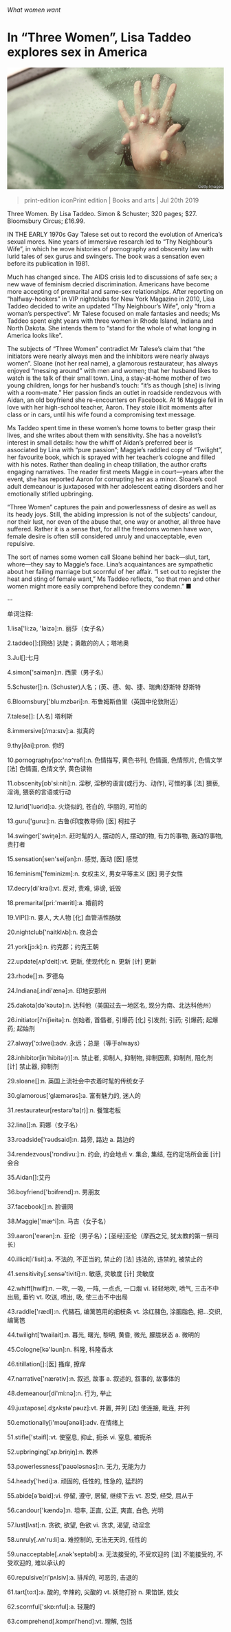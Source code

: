 ###### What women want

# In “Three Women”, Lisa Taddeo explores sex in America 

![image](images/20190720_BKP507.jpg) 

> print-edition iconPrint edition | Books and arts | Jul 20th 2019 

Three Women. By Lisa Taddeo. Simon & Schuster; 320 pages; $27. Bloomsbury Circus; £16.99. 

IN THE EARLY 1970s Gay Talese set out to record the evolution of America’s sexual mores. Nine years of immersive research led to “Thy Neighbour’s Wife”, in which he wove histories of pornography and obscenity law with lurid tales of sex gurus and swingers. The book was a sensation even before its publication in 1981. 

Much has changed since. The AIDS crisis led to discussions of safe sex; a new wave of feminism decried discrimination. Americans have become more accepting of premarital and same-sex relationships. After reporting on “halfway-hookers” in VIP nightclubs for New York Magazine in 2010, Lisa Taddeo decided to write an updated “Thy Neighbour’s Wife”, only “from a woman’s perspective”. Mr Talese focused on male fantasies and needs; Ms Taddeo spent eight years with three women in Rhode Island, Indiana and North Dakota. She intends them to “stand for the whole of what longing in America looks like”. 

The subjects of “Three Women” contradict Mr Talese’s claim that “the initiators were nearly always men and the inhibitors were nearly always women”. Sloane (not her real name), a glamorous restaurateur, has always enjoyed “messing around” with men and women; that her husband likes to watch is the talk of their small town. Lina, a stay-at-home mother of two young children, longs for her husband’s touch: “it’s as though [she] is living with a room-mate.” Her passion finds an outlet in roadside rendezvous with Aidan, an old boyfriend she re-encounters on Facebook. At 16 Maggie fell in love with her high-school teacher, Aaron. They stole illicit moments after class or in cars, until his wife found a compromising text message. 

Ms Taddeo spent time in these women’s home towns to better grasp their lives, and she writes about them with sensitivity. She has a novelist’s interest in small details: how the whiff of Aidan’s preferred beer is associated by Lina with “pure passion”; Maggie’s raddled copy of “Twilight”, her favourite book, which is sprayed with her teacher’s cologne and filled with his notes. Rather than dealing in cheap titillation, the author crafts engaging narratives. The reader first meets Maggie in court—years after the event, she has reported Aaron for corrupting her as a minor. Sloane’s cool adult demeanour is juxtaposed with her adolescent eating disorders and her emotionally stifled upbringing. 

“Three Women” captures the pain and powerlessness of desire as well as its heady joys. Still, the abiding impression is not of the subjects’ candour, nor their lust, nor even of the abuse that, one way or another, all three have suffered. Rather it is a sense that, for all the freedoms women have won, female desire is often still considered unruly and unacceptable, even repulsive. 

The sort of names some women call Sloane behind her back—slut, tart, whore—they say to Maggie’s face. Lina’s acquaintances are sympathetic about her failing marriage but scornful of her affair. “I set out to register the heat and sting of female want,” Ms Taddeo reflects, “so that men and other women might more easily comprehend before they condemn.” ■ 

-- 

 单词注释:

1.lisa['li:zә, 'laizә]:n. 丽莎（女子名） 

2.taddeo[]:[网络] 达陡；勇敢的的人；塔地奥 

3.Jul[]:七月 

4.simon['saimәn]:n. 西蒙（男子名） 

5.Schuster[]:n. (Schuster)人名；(英、德、匈、捷、瑞典)舒斯特 舒斯特 

6.Bloomsbury['blu:mzbəri]:n. 布鲁姆斯伯里（英国中伦敦附近） 

7.talese[]: [人名] 塔利斯 

8.immersive[ɪˈmɜ:sɪv]:a. 拟真的 

9.thy[ðai]:pron. 你的 

10.pornography[pɔ:'nɔ^rәfi]:n. 色情描写, 黄色书刊, 色情画, 色情照片, 色情文学 [法] 色情画, 色情文学, 黄色读物 

11.obscenity[ɒb'si:niti]:n. 淫秽, 淫秽的语言(或行为、动作), 可憎的事 [法] 猥亵, 淫诲, 猥亵的言语或行动 

12.lurid['luәrid]:a. 火烧似的, 苍白的, 华丽的, 可怕的 

13.guru['guru:]:n. 古鲁(印度教导师) [医] 柯拉子 

14.swinger['swiŋә]:n. 赶时髦的人, 摆动的人, 摆动的物, 有力的事物, 轰动的事物, 责打者 

15.sensation[sen'seiʃәn]:n. 感觉, 轰动 [医] 感觉 

16.feminism['feminizm]:n. 女权主义, 男女平等主义 [医] 男子女性 

17.decry[di'krai]:vt. 反对, 责难, 诽谤, 诋毁 

18.premarital[pri:'mæritl]:a. 婚前的 

19.VIP[]:n. 要人, 大人物 [化] 血管活性肠肽 

20.nightclub['naitklʌb]:n. 夜总会 

21.york[jɔ:k]:n. 约克郡；约克王朝 

22.update[ʌp'deit]:vt. 更新, 使现代化 n. 更新 [计] 更新 

23.rhode[]:n. 罗德岛 

24.Indiana[.indi'ænә]:n. 印地安那州 

25.dakota[dә'kәutә]:n. 达科他（美国过去一地区名, 现分为南、北达科他州） 

26.initiator[i'niʃieitә]:n. 创始者, 首倡者, 引爆药 [化] 引发剂; 引药; 引爆药; 起爆药; 起始剂 

27.alway['ɔ:lwei]:adv. 永远；总是（等于always） 

28.inhibitor[in'hibitә(r)]:n. 禁止者, 抑制人, 抑制物, 抑制因素, 抑制剂, 阻化剂 [计] 禁止器, 抑制剂 

29.sloane[]:n. 英国上流社会中衣着时髦的传统女子 

30.glamorous['glæmәrәs]:a. 富有魅力的, 迷人的 

31.restaurateur[restәrә'tә(r)]:n. 餐馆老板 

32.lina[]:n. 莉娜（女子名） 

33.roadside['rәudsaid]:n. 路旁, 路边 a. 路边的 

34.rendezvous['rɒndivu:]:n. 约会, 约会地点 v. 集合, 集结, 在约定场所会面 [计] 会合 

35.Aidan[]:艾丹 

36.boyfriend['bɔifrend]:n. 男朋友 

37.facebook[]:n. 脸谱网 

38.Maggie['mæ^i]:n. 马吉（女子名） 

39.aaron['eәrәn]:n. 亚伦（男子名）；[圣经]亚伦（摩西之兄, 犹太教的第一祭司长） 

40.illicit[i'lisit]:a. 不法的, 不正当的, 禁止的 [法] 违法的, 违禁的, 被禁止的 

41.sensitivity[.sensә'tiviti]:n. 敏感, 灵敏度 [计] 灵敏度 

42.whiff[hwif]:n. 一吹, 一吸, 一阵, 一点点, 一口烟 vi. 轻轻地吹, 喷气, 三击不中出局, 垂钓 vt. 吹送, 喷出, 吸, 使三击不中出局 

43.raddle['rædl]:n. 代赭石, 编篱笆用的细枝条 vt. 涂红赭色, 涂胭脂色, 把...交织, 编篱笆 

44.twilight['twailait]:n. 暮光, 曙光, 黎明, 黄昏, 微光, 朦胧状态 a. 微明的 

45.Cologne[kә'lәun]:n. 科隆, 科隆香水 

46.titillation[]:[医] 搔痒, 撩痒 

47.narrative['nærәtiv]:n. 叙述, 故事 a. 叙述的, 叙事的, 故事体的 

48.demeanour[di'mi:nә]:n. 行为, 举止 

49.juxtapose[.dʒʌkstә'pәuz]:vt. 并置, 并列 [法] 使连接, 毗连, 并列 

50.emotionally[i'mәuʃәnәli]:adv. 在情绪上 

51.stifle['staifl]:vt. 使窒息, 抑止, 扼杀 vi. 窒息, 被扼杀 

52.upbringing['ʌp.briŋiŋ]:n. 教养 

53.powerlessness['paʊələsnəs]:n. 无力, 无能为力 

54.heady['hedi]:a. 顽固的, 任性的, 性急的, 猛烈的 

55.abide[ә'baid]:vi. 停留, 遵守, 居留, 继续下去 vt. 忍受, 经受, 屈从于 

56.candour['kændә]:n. 坦率, 正直, 公正, 爽直, 白色, 光明 

57.lust[lʌst]:n. 贪欲, 欲望, 色欲 vi. 贪求, 渴望, 动淫念 

58.unruly[.ʌn'ru:li]:a. 难控制的, 无法无天的, 任性的 

59.unacceptable[.ʌnәk'septәbl]:a. 无法接受的, 不受欢迎的 [法] 不能接受的, 不受欢迎的, 难以承认的 

60.repulsive[ri'pʌlsiv]:a. 排斥的, 可恶的, 击退的 

61.tart[tɑ:t]:a. 酸的, 辛辣的, 尖酸的 vt. 妖艳打扮 n. 果馅饼, 妓女 

62.scornful['skɒ:nful]:a. 轻蔑的 

63.comprehend[.kɒmpri'hend]:vt. 理解, 包括 

